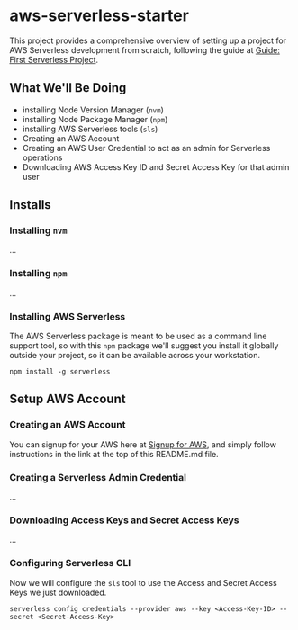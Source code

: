 # aws-serverless-starter
This project provides a comprehensive overview of setting up a project for AWS Serverless development from scratch, following the guide at [Guide: First Serverless Project](https://medium.com/serverlessguru/guide-first-serverless-project-630b91366505).

## What We'll Be Doing
* installing Node Version Manager (`nvm`)
* installing Node Package Manager (`npm`)
* installing AWS Serverless tools (`sls`)
* Creating an AWS Account
* Creating an AWS User Credential to act as an admin for Serverless operations
* Downloading AWS Access Key ID and Secret Access Key for that admin user

## Installs

### Installing `nvm`
...

### Installing `npm`
...

### Installing AWS Serverless
The AWS Serverless package is meant to be used as a command line support tool, so with this `npm` package we'll suggest you install it globally outside your project, so it can be available across your workstation.
```
npm install -g serverless
```

## Setup AWS Account

### Creating an AWS Account
You can signup for your AWS here at [Signup for AWS](https://portal.aws.amazon.com/billing/signup), and simply follow instructions in the link at the top of this README.md file.

### Creating a Serverless Admin Credential
...

### Downloading Access Keys and Secret Access Keys
...

### Configuring Serverless CLI
Now we will configure the `sls` tool to use the Access and Secret Access Keys we just downloaded.
```
serverless config credentials --provider aws --key <Access-Key-ID> --secret <Secret-Access-Key>
```
